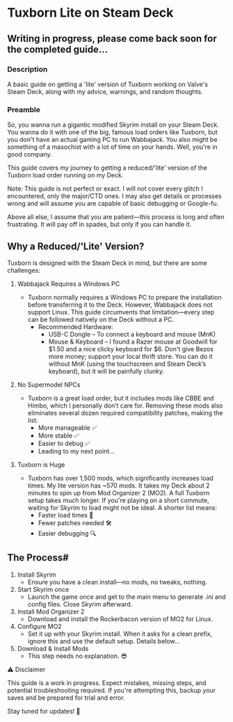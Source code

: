 # Tuxborn Lite on Steam Deck

## Writing in progress, please come back soon for the completed guide...

### Description

A basic guide on getting a 'lite' version of Tuxborn working on Valve's Steam Deck, along with my advice, warnings, and random thoughts.

### Preamble 

So, you wanna run a gigantic modified Skyrim install on your Steam Deck. You wanna do it with one of the big, famous load orders like Tuxborn, but you don't have an actual gaming PC to run Wabbajack. You also might be something of a masochist with a lot of time on your hands. Well, you're in good company.

This guide covers my journey to getting a reduced/'lite' version of the Tuxborn load order running on my Deck.

Note: This guide is not perfect or exact. I will not cover every glitch I encountered, only the major/CTD ones. I may also get details or processes wrong and will assume you are capable of basic debugging or Google-fu.

Above all else, I assume that you are patient—this process is long and often frustrating. It will pay off in spades, but only if you can handle it.

## Why a Reduced/'Lite' Version?

Tuxborn is designed with the Steam Deck in mind, but there are some challenges:

1. Wabbajack Requires a Windows PC
   - Tuxborn normally requires a Windows PC to prepare the installation before transferring it to the Deck. However, Wabbajack does not support Linux. This guide circumvents that limitation—every step can be followed natively on the Deck without a PC.
     - Recommended Hardware:
       - USB-C Dongle – To connect a keyboard and mouse (MnK)
       - Mouse & Keyboard – I found a Razer mouse at Goodwill for $1.50 and a nice clicky keyboard for $6. Don't give Bezos more money; support your local thrift store. You can do it without MnK (using the touchscreen and Steam Deck’s keyboard), but it will be painfully clunky.

2. No Supermodel NPCs
   - Tuxborn is a great load order, but it includes mods like CBBE and Himbo, which I personally don’t care for. Removing these mods also eliminates several dozen required compatibility patches, making the list:
     - More manageable ✅
     - More stable ✅
     - Easier to debug ✅
     - Leading to my next point...

3. Tuxborn is Huge
   - Tuxborn has over 1,500 mods, which significantly increases load times. My lite version has ~570 mods. It takes my Deck about 2 minutes to spin up from Mod Organizer 2 (MO2). A full Tuxborn setup takes much longer. If you're playing on a short commute, waiting for Skyrim to load might not be ideal. A shorter list means:
     - Faster load times 🚀
     - Fewer patches needed 🛠️
     - Easier debugging 🔍

## The Process#

1. Install Skyrim
   - Ensure you have a clean install—no mods, no tweaks, nothing.
2. Start Skyrim once
   - Launch the game once and get to the main menu to generate .ini and config files. Close Skyrim afterward.
3. Install Mod Organizer 2
   - Download and install the Rockerbacon version of MO2 for Linux.
4. Configure MO2
   - Set it up with your Skyrim install. When it asks for a clean prefix, ignore this and use the default setup. Details below...
5. Download & Install Mods
   - This step needs no explanation. 😎




⚠️ Disclaimer

This guide is a work in progress. Expect mistakes, missing steps, and potential troubleshooting required. If you're attempting this, backup your saves and be prepared for trial and error.

Stay tuned for updates! 🚀

